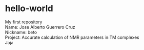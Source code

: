 # hello-world
My first repository \
Name: Jose Alberto Guerrero Cruz \
Nickname: beto \
Project: Accurate calculation of NMR parameters in TM complexes \
Jaja

